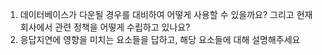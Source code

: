1. 데이터베이스가 다운될 경우를 대비하여 어떻게 사용할 수 있을까요? 그리고 현재 회사에서 관련 정책을 어떻게 수립하고 있나요? 
2. 응답지연에 영향을 미치는 요소들을 답하고, 해당 요소들에 대해 설명해주세요
